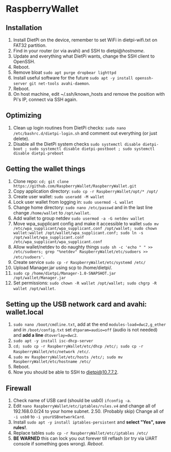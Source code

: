 # RaspberryWallet

## Installation
1. Install DietPi on the device, remember to set WiFi in dietpi-wifi.txt on FAT32 partition.
2. Find in your router (or via avahi) and SSH to dietpi@_hostname_.
3. Update and everything what DietPi wants, change the SSH client to OpenSSH.
4. Reboot.
5. Remove bloat `sudo apt purge dropbear lighttpd`
6. Install useful software for the future `sudo apt -y install openssh-server git net-tools avahi-daemon`.
7. Reboot.
8. On host machine, edit ~/.ssh/known_hosts and remove the position with Pi's IP, connect via SSH again.

## Optimizing 
1. Clean up login routines from DietPi checks: `sudo nano /etc/bashrc.d/dietpi-login.sh` and comment out everything (or just delete).
2. Disable all the DietPi system checks `sudo systemctl disable dietpi-boot ; sudo systemctl disable dietpi-postboot ; sudo systemctl disable dietpi-preboot`

## Getting the wallet things
1. Clone repo: `cd; git clone https://github.com/RaspberryWallet/RaspberryWallet.git`
2. Copy application directory: `sudo cp -r RaspberryWallet/opt/* /opt/`
3. Create user wallet: `sudo useradd -M wallet`
4. Lock user wallet from logging in: `sudo usermod -L wallet`
5. Change home directory: `sudo nano /etc/passwd` and in the last line change `/home/wallet` to `/opt/wallet`.
6. Add wallet to group netdev `sudo usermod -a -G netdev wallet`
7. Move wpa_supplicant config and make it accessible to wallet `sudo mv /etc/wpa_supplicant/wpa_supplicant.conf /opt/wallet; sudo chown wallet:wallet /opt/wallet/wpa_supplicant.conf; sudo ln -s /opt/wallet/wpa_supplicant.conf /etc/wpa_supplicant/wpa_supplicant.conf`
8. Allow wallet/netdev to do naughty things `sudo sh -c 'echo " " >> /etc/sudoers; grep "%netdev" RaspberryWallet/etc/sudoers >> /etc/sudoers'`.
9. Create service `sudo cp -r RaspberryWallet/etc/systemd /etc/`
10. Upload Manager.jar using scp to /home/dietpi/.
11. `sudo cp /home/dietpi/Manager-1.0-SNAPSHOT.jar /opt/wallet/Manager.jar`
12. Set permissions: `sudo chown -R wallet /opt/wallet; sudo chgrp -R wallet /opt/wallet`.

## Setting up the USB network card and avahi: wallet.local
1. `sudo nano /boot/cmdline.txt`, add at the end `modules-load=dwc2,g_ether` and in `/boot/config.txt` set `dtparam=audio=off` (audio is not needed) and **add a line** `dtoverlay=dwc2`.
2. `sudo apt -y install isc-dhcp-server`
3. `cd; sudo cp -r RaspberryWallet/etc/dhcp /etc/; sudo cp -r RaspberryWallet/etc/network /etc/`.
4. `sudo mv RaspberryWallet/etc/hosts /etc/; sudo mv RaspberryWallet/etc/hostname /etc/`
5. Reboot.
6. Now you should be able to SSH to dietpi@10.7.7.2.

## Firewall
1. Check name of USB card (should be usb0) `ifconfig -a`.
2. Edit `nano RaspberryWallet/etc/iptables/rules.v4` and change all of 192.168.0.0/24 to your home subnet.
2.50. (Probably skip) Change all of `-i usb0` to `-i yourUSBnetworkCard`.
3. Install `sudo apt -y install iptables-persistent` and **select "Yes", save rules!**.
4. Replace tables `sudo cp -r RaspberryWallet/etc/iptables /etc/`
5. **BE WARNED** this can lock you out forever till reflash (or try via UART console if something goes wrong). *Reboot*.
